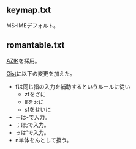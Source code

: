 ## keymap.txt

MS-IMEデフォルト。

## romantable.txt

[AZIK](https://hp.vector.co.jp/authors/VA002116/azik/azikinfo.htm)を採用。

[Gist](https://gist.github.com/youcune/8149126)に以下の変更を加えた。

- fは同じ指の入力を補助するというルールに従い
  - zfをざに
  - lfをぉに
  - sfをせいに
- ーは-で入力。
- ；は;で入力。
- っは'で入力。
- n単体をんとして扱う。
